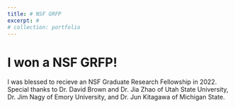 ```yaml
---
title: # NSF GRFP
excerpt: #
# collection: portfolio
---
```


# I won a NSF GRFP!
I was blessed to recieve an NSF Graduate Research Fellowship in 2022. Special thanks to Dr. David Brown and Dr. Jia Zhao of Utah State University, Dr. Jim Nagy of Emory University, and Dr. Jun Kitagawa of Michigan State.
